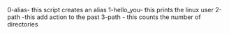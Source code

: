 0-alias- this script creates an alias
1-hello_you- this prints the linux user
2-path -this add action to the past
3-path - this counts the number of directories

